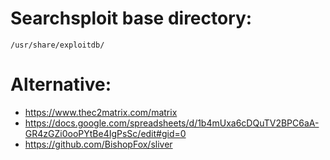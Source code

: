 # Searchsploit base directory:
```
/usr/share/exploitdb/
```


# Alternative: 
- https://www.thec2matrix.com/matrix
- https://docs.google.com/spreadsheets/d/1b4mUxa6cDQuTV2BPC6aA-GR4zGZi0ooPYtBe4IgPsSc/edit#gid=0
- https://github.com/BishopFox/sliver
